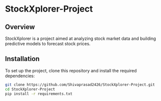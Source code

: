 # StockXplorer-Project

## Overview
StockXplorer is a project aimed at analyzing stock market data and building predictive models to forecast stock prices.

## Installation
To set up the project, clone this repository and install the required dependencies:

```bash
git clone https://github.com/Shivaprasad2426/StockXplorer-Project.git
cd StockXplorer-Project
pip install -r requirements.txt
